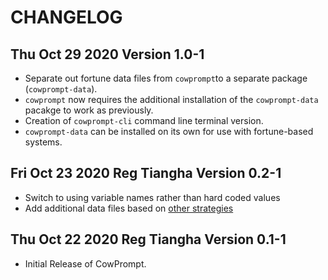 # CHANGELOG

## Thu Oct 29 2020 Version 1.0-1

- Separate out fortune data files from `cowprompt`to a separate package (`cowprompt-data`).
- `cowprompt` now requires the additional installation of the `cowprompt-data` pacakge to work as previously.
- Creation of `cowprompt-cli` command line terminal version.
- `cowprompt-data` can be installed on its own for use with fortune-based systems.

## Fri Oct 23 2020 Reg Tiangha Version 0.2-1

- Switch to using variable names rather than hard coded values
- Add additional data files based on [other strategies](http://www.rtqe.net/ObliqueStrategies/EditionOther.html)

## Thu Oct 22 2020 Reg Tiangha Version 0.1-1

- Initial Release of CowPrompt.

